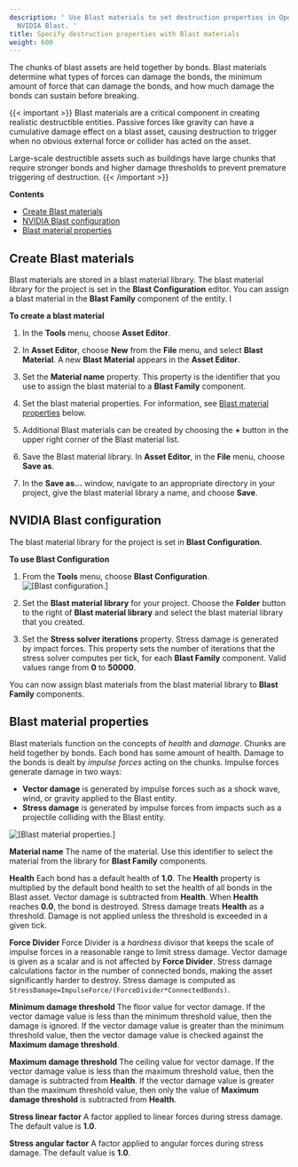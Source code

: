 ```yaml
---
description: ' Use Blast materials to set destruction properties in Open 3D Engine with
  NVIDIA Blast. '
title: Specify destruction properties with Blast materials
weight: 600
---
```



The chunks of blast assets are held together by bonds. Blast materials determine what types of forces can damage the bonds, the minimum amount of force that can damage the bonds, and how much damage the bonds can sustain before breaking.

{{< important >}}
Blast materials are a critical component in creating realistic destructible entities. Passive forces like gravity can have a cumulative damage effect on a blast asset, causing destruction to trigger when no obvious external force or collider has acted on the asset.

Large-scale destructible assets such as buildings have large chunks that require stronger bonds and higher damage thresholds to prevent premature triggering of destruction.
{{< /important >}}

**Contents**
+ [Create Blast materials](#create-blast-materials)
+ [NVIDIA Blast configuration](#nvidia-blast-configuration)
+ [Blast material properties](#blast-material-properties)

## Create Blast materials 

Blast materials are stored in a blast material library. The blast material library for the project is set in the **Blast Configuration** editor. You can assign a blast material in the **Blast Family** component of the entity. l

**To create a blast material**

1. In the **Tools** menu, choose **Asset Editor**.

1. In **Asset Editor**, choose **New** from the **File** menu, and select **Blast Material**. A new **Blast Material** appears in the **Asset Editor**.

1. Set the **Material name** property. This property is the identifier that you use to assign the blast material to a **Blast Family** component.

1. Set the blast material properties. For information, see [Blast material properties](#blast-material-properties) below.

1. Additional Blast materials can be created by choosing the **+** button in the upper right corner of the Blast material list.

1. Save the Blast material library. In **Asset Editor**, in the **File** menu, choose **Save as**.

1. In the **Save as...** window, navigate to an appropriate directory in your project, give the blast material library a name, and choose **Save**.

## NVIDIA Blast configuration 

The blast material library for the project is set in **Blast Configuration**.

**To use Blast Configuration**

1. From the **Tools** menu, choose **Blast Configuration**.
![\[Blast configuration.\]](/images/user-guide/physx/blast/ui-blast-configuration.png)

1. Set the **Blast material library** for your project. Choose the **Folder** button to the right of **Blast material library** and select the blast material library that you created.

1. Set the **Stress solver iterations** property. Stress damage is generated by impact forces. This property sets the number of iterations that the stress solver computes per tick, for each **Blast Family** component. Valid values range from **0** to **50000**.

You can now assign blast materials from the blast material library to **Blast Family** components.

## Blast material properties 

Blast materials function on the concepts of *health* and *damage*. Chunks are held together by bonds. Each bond has some amount of health. Damage to the bonds is dealt by *impulse forces* acting on the chunks. Impulse forces generate damage in two ways:
+ **Vector damage** is generated by impulse forces such as a shock wave, wind, or gravity applied to the Blast entity.
+ **Stress damage** is generated by impulse forces from impacts such as a projectile colliding with the Blast entity.

![\[Blast material properties.\]](/images/user-guide/physx/blast/ui-blast-material.png)

**Material name**
The name of the material. Use this identifier to select the material from the library for **Blast Family** components.

**Health**
Each bond has a default health of **1.0**. The **Health** property is multiplied by the default bond health to set the health of all bonds in the Blast asset.
Vector damage is subtracted from **Health**. When **Health** reaches **0.0**, the bond is destroyed.
Stress damage treats **Health** as a threshold. Damage is not applied unless the threshold is exceeded in a given tick.

**Force Divider**
Force Divider is a *hardness* divisor that keeps the scale of impulse forces in a reasonable range to limit stress damage.
Vector damage is given as a scalar and is not affected by **Force Divider**.
Stress damage calculations factor in the number of connected bonds, making the asset significantly harder to destroy. Stress damage is computed as `StressDamage=ImpulseForce/(ForceDivider*ConnectedBonds)`.

**Minimum damage threshold**
The floor value for vector damage. If the vector damage value is less than the minimum threshold value, then the damage is ignored. If the vector damage value is greater than the minimum threshold value, then the vector damage value is checked against the **Maximum damage threshold**.

**Maximum damage threshold**
The ceiling value for vector damage. If the vector damage value is less than the maximum threshold value, then the damage is subtracted from **Health**. If the vector damage value is greater than the maximum threshold value, then only the value of **Maximum damage threshold** is subtracted from **Health**.

**Stress linear factor**
A factor applied to linear forces during stress damage. The default value is **1.0**.

**Stress angular factor**
A factor applied to angular forces during stress damage. The default value is **1.0**.
